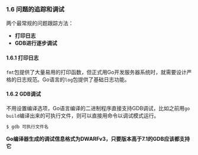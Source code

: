 ### 1.6 问题的追踪和调试
两个最常规的问题跟踪方法：
* **打印日志**
* **GDB进行逐步调试**

#### 1.6.1 打印日志
`fmt`包提供了大量易用的打印函数，但正式用Go开发服务器系统时，就需要设计严格的日志规范。Go语言的`log`包提供了基础日志功能。

#### 1.6.2 GDB调试
不用设置编译选项，Go语言编译的二进制程序直接支持GDB调试，比如之前用`go build`编译出来的可执行文件，则可以直接用命令以调试模式运行。
```bash
$ gdb 可执行文件名
```
**Go编译器生成的调试信息格式为DWARFv3，只要版本高于7.1的GDB应该都支持它**
